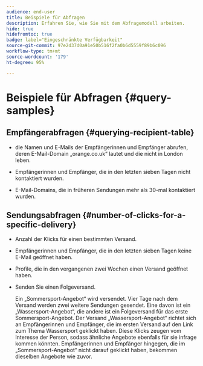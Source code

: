 ```yaml
---
audience: end-user
title: Beispiele für Abfragen
description: Erfahren Sie, wie Sie mit dem Abfragemodell arbeiten.
hide: true
hidefromtoc: true
badge: label="Eingeschränkte Verfügbarkeit"
source-git-commit: 97e2d37d0a91e50b516f2fa0b6d5559f89b6c096
workflow-type: tm+mt
source-wordcount: '179'
ht-degree: 95%

---
```


# Beispiele für Abfragen {#query-samples}

## Empfängerabfragen {#querying-recipient-table}

* die Namen und E-Mails der Empfängerinnen und Empfänger abrufen, deren E-Mail-Domain „orange.co.uk“ lautet und die nicht in London leben.

* Empfängerinnen und Empfänger, die in den letzten sieben Tagen nicht kontaktiert wurden.

* E-Mail-Domains, die in früheren Sendungen mehr als 30-mal kontaktiert wurden.

## Sendungsabfragen {#number-of-clicks-for-a-specific-delivery}

* Anzahl der Klicks für einen bestimmten Versand.

* Empfängerinnen und Empfänger, die in den letzten sieben Tagen keine E-Mail geöffnet haben.

* Profile, die in den vergangenen zwei Wochen einen Versand geöffnet haben.

* Senden Sie einen Folgeversand.

  Ein „Sommersport-Angebot“ wird versendet. Vier Tage nach dem Versand werden zwei weitere Sendungen gesendet. Eine davon ist ein „Wassersport-Angebot“, die andere ist ein Folgeversand für das erste Sommersport-Angebot. Der Versand „Wassersport-Angebot“ richtet sich an Empfängerinnen und Empfänger, die im ersten Versand auf den Link zum Thema Wassersport geklickt haben. Diese Klicks zeugen vom Interesse der Person, sodass ähnliche Angebote ebenfalls für sie infrage kommen könnten. Empfängerinnen und Empfänger hingegen, die im „Sommersport-Angebot“ nicht darauf geklickt haben, bekommen dieselben Angebote wie zuvor.
